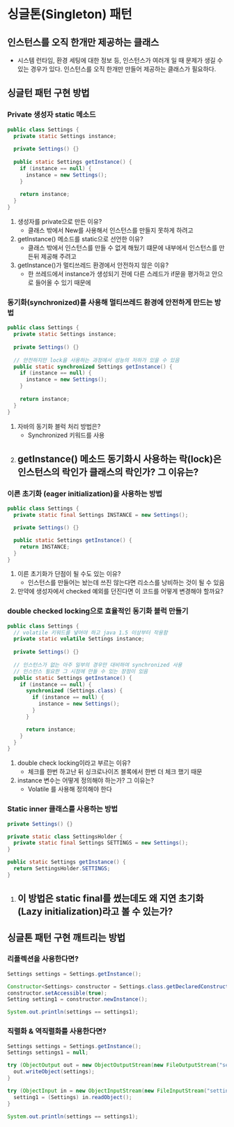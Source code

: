 # 싱글톤(Singleton) 패턴

## 인스턴스를 오직 한개만 제공하는 클래스

- 시스템 런타임, 환경 세팅에 대한 정보 등, 인스턴스가 여러개 일 때 문제가 생길 수 있는 경우가 있다. 인스턴스를 오직 한개만 만들어 제공하는 클래스가 필요하다.

## 싱글턴 패턴 구현 방법

### Private 생성자 static 메소드

``` java
public class Settings {
  private static Settings instance;
  
  private Settings() {}
  
  public static Settings getInstance() {
    if (instance == null) {
      instance = new Settings();
    }
    
    return instance;
  }
}
```

1. 생성자를 private으로 만든 이유?
   - 클래스 밖에서 New를 사용해서 인스턴스를 만들지 못하게 하려고
2. getInstance() 메소드를 static으로 선언한 이유?
   - 클래스 밖에서 인스턴스를 만들 수 없게 해뒀기 떄문에 내부에서 인스턴스를 만든뒤 제공해 주려고
3. getInstance()가 멀티쓰레드 환경에서 안전하지 않은 이유?
   - 한 쓰레드에서 instance가 생성되기 전에 다른 스레드가 if문을 평가하고 안으로 들어올 수 있기 때문에

### 동기화(synchronized)를 사용해 멀티쓰레드 환경에 안전하게 만드는 방법

```java
public class Settings {
  private static Settings instance;
  
  private Settings() {}
  
  // 안전하지만 lock을 사용하는 과정에서 성능의 저하가 있을 수 있음
  public static synchronized Settings getInstance() {
    if (instance == null) {
      instance = new Settings();
    }
    
    return instance;
  }
}
```

1. 자바의 동기화 블럭 처리 방법은?
   - Synchronized 키워드를 사용
2. getInstance() 메소드 동기화시 사용하는 락(lock)은 인스턴스의 락인가 클래스의 락인가? 그 이유는?
   - 

### 이른 초기화 (eager initialization)을 사용하는 방법

```java
public class Settings {
  private static final Settings INSTANCE = new Settings();

  private Settings() {}

  public static Settings getInstance() {
    return INSTANCE;
  }
}
```

1. 이른 초기화가 단점이 될 수도 있는 이유?
   - 인스턴스를 만들어는 놨는데 쓰진 않는다면 리소스를 낭비하는 것이 될 수 있음
2. 만약에 생성자에서 checked 예외를 던진다면 이 코드를 어떻게 변경해야 할까요?

### double checked locking으로 효율적인 동기화 블럭 만들기

```java
public class Settings {
  // volatile 키워드를 넣어야 하고 java 1.5 이상부터 작용함
  private static volatile Settings instance;
  
  private Settings() {}
  
  // 인스턴스가 없는 아주 일부의 경우만 대비하여 synchronized 사용
  // 인스턴스 필요한 그 시점에 만들 수 있는 장점이 있음
  public static Settings getInstance() {
    if (instance == null) {
      synchronized (Settings.class) {
        if (instance == null) {
          instance = new Settings();
        }
      }

      return instance;
    }
  }
}

```

1. double check locking이라고 부르는 이유?
   - 체크를 한번 하고난 뒤 싱크로나이즈 블록에서 한번 더 체크 했기 때문
2. instance 변수는 어떻게 정의해야 하는가? 그 이유는?
   - Volatile 를 사용해 정의해야 한다

### Static inner 클래스를 사용하는 방법

```java
private Settings() {}

private static class SettingsHolder {
  private static final Settings SETTINGS = new Settings();
}

public static Settings getInstance() {
  return SettingsHolder.SETTINGS;
}
```

1. 이 방법은 static final를 썼는데도 왜 지연 초기화(Lazy initialization)라고 볼 수 있는가?
   - 

## 싱글톤 패턴 구현 깨트리는 방법

### 리플렉션을 사용한다면?

```java
Settings settings = Settings.getInstance();

Constructor<Settings> constructor = Settings.class.getDeclaredConstructor();
constructor.setAccessible(true);
Setting setting1 = constructor.newInstance();

System.out.println(settings == settings1);
```

### 직렬화 & 역직렬화를 사용한다면?

```java
Settings settings = Settings.getInstance();
Settings settings1 = null;

try (ObjectOutput out = new ObjectOutputStream(new FileOutputStream("settings.obj"))) {
  out.writeObject(settings);
}

try (ObjectInput in = new ObjectInputStream(new FileInputStream("settings.obj"))) {
  setting1 = (Settings) in.readObject();
}

System.out.println(settings == settings1);
```

